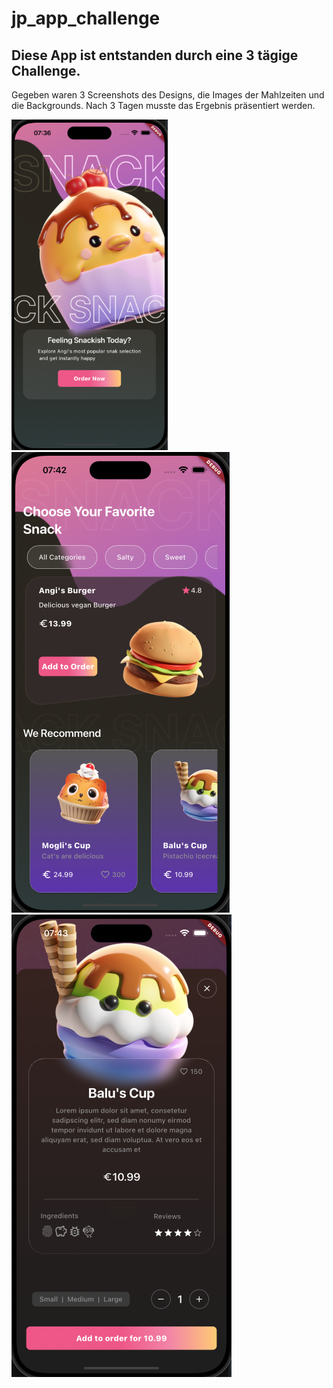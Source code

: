 # jp_app_challenge


## Diese App ist entstanden durch eine 3 tägige Challenge.

Gegeben waren 3 Screenshots des Designs, die Images der Mahlzeiten und die Backgrounds.
Nach 3 Tagen musste das Ergebnis präsentiert werden.



[<img src="assets/screenshots/startscreen.png" width="250"/>](assets/screenshots/startscreen.png)  ![alt text](assets/screenshots/homescreen.png)  ![alt text](assets/screenshots/bottomsheet.png)